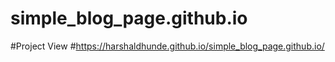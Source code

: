 # simple_blog_page.github.io
#Project View
#https://harshaldhunde.github.io/simple_blog_page.github.io/
